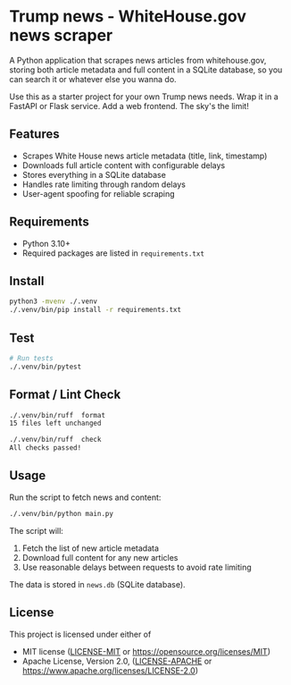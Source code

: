 # Trump news - WhiteHouse.gov news scraper

A Python application that scrapes news articles from whitehouse.gov, storing
both article metadata and full content in a SQLite database, so you can search
it or whatever else you wanna do.

Use this as a starter project for your own Trump news needs. Wrap it in a
FastAPI or Flask service. Add a web frontend. The sky's the limit!

## Features

- Scrapes White House news article metadata (title, link, timestamp)
- Downloads full article content with configurable delays
- Stores everything in a SQLite database
- Handles rate limiting through random delays
- User-agent spoofing for reliable scraping

## Requirements

- Python 3.10+
- Required packages are listed in `requirements.txt`

## Install

```bash
python3 -mvenv ./.venv
./.venv/bin/pip install -r requirements.txt
```

## Test

```bash
# Run tests
./.venv/bin/pytest
```

## Format / Lint Check

```bash
./.venv/bin/ruff  format
15 files left unchanged

./.venv/bin/ruff  check
All checks passed!
```

## Usage

Run the script to fetch news and content:

```bash
./.venv/bin/python main.py
```

The script will:
1. Fetch the list of new article metadata
2. Download full content for any new articles
3. Use reasonable delays between requests to avoid rate limiting

The data is stored in `news.db` (SQLite database).

## License

This project is licensed under either of

 * MIT license ([LICENSE-MIT](LICENSE-MIT) or
   https://opensource.org/licenses/MIT)
 * Apache License, Version 2.0, ([LICENSE-APACHE](LICENSE-APACHE) or
   https://www.apache.org/licenses/LICENSE-2.0)

